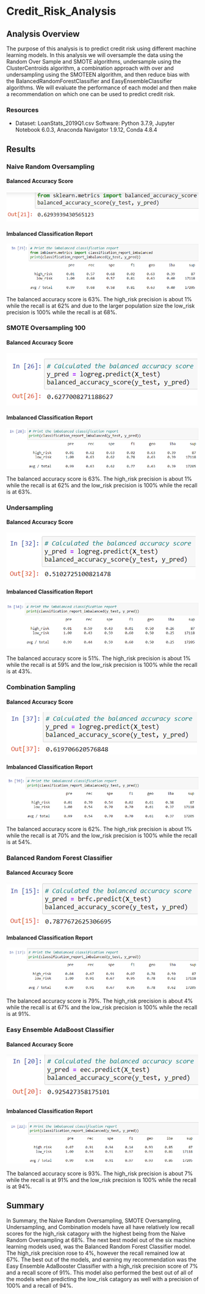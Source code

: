 # Credit_Risk_Analysis

## Analysis Overview
The purpose of this analysis is to predict credit risk using different machine learning models. In this analysis we will oversample the data using the Random Over Sample and SMOTE algorithms, undersample using the ClusterCentroids algorithm, a combination approach with over and undersampling using the SMOTEEN algorithm, and then reduce bias with the BalancedRandomForestClassifier and EasyEnsembleClassifier algorithms. We will evaluate the performance of each model and then make a recommendation on which one can be used to predict credit risk.
### Resources
- Dataset: LoanStats_2019Q1.csv
Software: Python 3.7.9, Jupyter Notebook 6.0.3, Anaconda Navigator 1.9.12, Conda 4.8.4
## Results
### Naive Random Oversampling
#### Balanced Accuracy Score
![image](https://github.com/awill1786/Credit_Risk_Analysis/blob/main/Module-17-Challenge-Resources/NRO_balanced_accuracy_score.png?raw=true)
#### Imbalanced Classification Report
![image](https://github.com/awill1786/Credit_Risk_Analysis/blob/main/Module-17-Challenge-Resources/NRO_imbalanced_classification_report.png?raw=true)

The balanced accuracy score is 63%. The high_risk precision is about 1% while the recall is at 62% and due to the larger population size the low_risk precision is 100% while the recall is at 68%.

### SMOTE Oversampling 100
#### Balanced Accuracy Score
![image](https://github.com/awill1786/Credit_Risk_Analysis/blob/main/Module-17-Challenge-Resources/SMOTE_balanced_accuracy_score.png?raw=true)
#### Imbalanced Classification Report
![image](https://github.com/awill1786/Credit_Risk_Analysis/blob/main/Module-17-Challenge-Resources/SMOTE_imbalanced_classification_report.png?raw=true)

The balanced accuracy score is 63%. The high_risk precision is about 1% while the recall is at 62% and the low_risk precision is 100% while the recall is at 63%.

### Undersampling
#### Balanced Accuracy Score
![image](https://github.com/awill1786/Credit_Risk_Analysis/blob/main/Module-17-Challenge-Resources/Under_balanced_accuracy_score.png?raw=true)
#### Imbalanced Classification Report
![image](https://github.com/awill1786/Credit_Risk_Analysis/blob/main/Module-17-Challenge-Resources/Under_imbalanced_classification_report.png?raw=true)

The balanced accuracy score is 51%. The high_risk precision is about 1% while the recall is at 59% and the low_risk precision is 100% while the recall is at 43%.

### Combination Sampling
#### Balanced Accuracy Score
![image](https://github.com/awill1786/Credit_Risk_Analysis/blob/main/Module-17-Challenge-Resources/Comb_balanced_accuracy_score.png?raw=true)
#### Imbalanced Classification Report
![image](https://github.com/awill1786/Credit_Risk_Analysis/blob/main/Module-17-Challenge-Resources/Comb_imbalanced_classification_report.png?raw=true)

The balanced accuracy score is 62%. The high_risk precision is about 1% while the recall is at 70% and the low_risk precision is 100% while the recall is at 54%.

### Balanced Random Forest Classifier
#### Balanced Accuracy Score
![image](https://github.com/awill1786/Credit_Risk_Analysis/blob/main/Module-17-Challenge-Resources/BRFC_balanced_accuracy_score.png?raw=true)
#### Imbalanced Classification Report
![image](https://github.com/awill1786/Credit_Risk_Analysis/blob/main/Module-17-Challenge-Resources/BRFC_imbalanced_classification_report.png?raw=true)

The balanced accuracy score is 79%. The high_risk precision is about 4% while the recall is at 67% and the low_risk precision is 100% while the recall is at 91%.

### Easy Ensemble AdaBoost Classifier
#### Balanced Accuracy Score
![image](https://github.com/awill1786/Credit_Risk_Analysis/blob/main/Module-17-Challenge-Resources/EEAC_balanced_accuracy_score.png?raw=true)
#### Imbalanced Classification Report
![image](https://github.com/awill1786/Credit_Risk_Analysis/blob/main/Module-17-Challenge-Resources/EEAC_imbalanced_classification_report.png?raw=true)

The balanced accuracy score is 93%. The high_risk precision is about 7% while the recall is at 91% and the low_risk precision is 100% while the recall is at 94%.

## Summary

In Summary, the Naive Random Oversampling, SMOTE Oversampling, Undersampling, and Combination models have all have relatively low recall scores for the high_risk catagory with the highest being from the Naive Random Oversampling at 68%. The next best model out of the six machine learning models used, was the Balanced Random Forest Classifier model. The high_risk precision rose to 4%, however the recall remained low at 67%. The best out of the models, and earning my recommendation was the Easy Ensemble AdaBooster Classifier with a high_risk precision score of 7% and a recall score of 91%. This model also performed the best out of all of the models when predicting the low_risk catagory as well with a precision of 100% and a recall of 94%.

